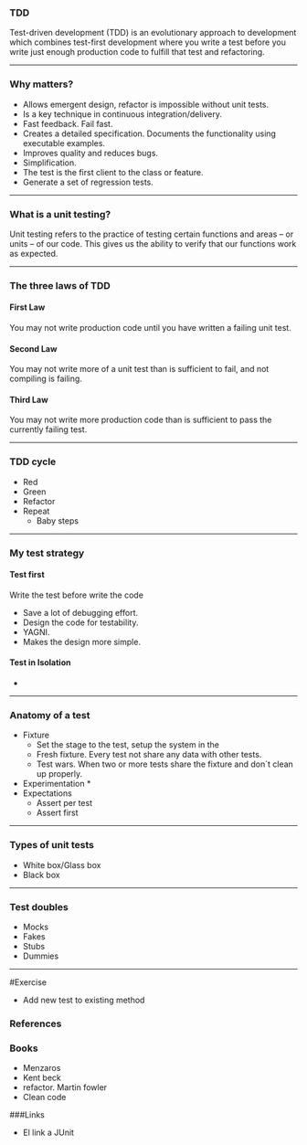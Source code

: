 ### TDD

Test-driven development (TDD) is an evolutionary approach to development which combines test-first
development where you write a test before you write just enough production code to fulfill that test and refactoring.

---

### Why matters?

* Allows emergent design, refactor is impossible without unit tests.
* Is a key technique in continuous integration/delivery.
* Fast feedback. Fail fast.
* Creates a detailed specification. Documents the functionality using executable examples.
* Improves quality and reduces bugs.
* Simplification.
* The test is the first client to the class or feature.
* Generate a set of regression tests.

---

### What is a unit testing?

Unit testing refers to the practice of testing certain functions and areas – or units – of our code.
This gives us the ability to verify that our functions work as expected.

---

### The three laws of TDD

#### First Law
You may not write production code until you have written a failing unit test.

#### Second Law
You may not write more of a unit test than is sufficient to fail, and not compiling is failing.

#### Third Law
You may not write more production code than is sufficient to pass the currently failing test.

---

### TDD cycle

* Red
* Green
* Refactor
* Repeat
  * Baby steps

---

### My test strategy

#### Test first

Write the test before write the code

* Save a lot of debugging effort.
* Design the code for testability.
* YAGNI.
* Makes the design more simple.

#### Test in Isolation

*

---

### Anatomy of a test

* Fixture
  * Set the stage to the test, setup the system in the
  * Fresh fixture. Every test not share any data with other tests.
  * Test wars. When two or more tests share the fixture and don´t clean up properly.
* Experimentation
  *
* Expectations
  * Assert per test
  * Assert first

---

### Types of unit tests

* White box/Glass box
* Black box

---    

### Test doubles
* Mocks
* Fakes
* Stubs
* Dummies

---

#Exercise

* Add new test to existing method

### References

### Books

* Menzaros
* Kent beck
* refactor. Martin fowler
* Clean code


###Links

* El link a JUnit